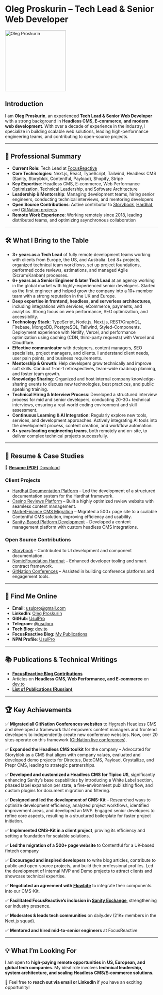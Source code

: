 # **Oleg Proskurin – Tech Lead & Senior Web Developer**

<img src="https://avatars.githubusercontent.com/u/14885189?v=4" width="200" height="200" alt="Oleg Proskurin">

## **Introduction**
I am **Oleg Proskurin**, an experienced **Tech Lead & Senior Web Developer** with a strong background in **Headless CMS, E-commerce, and modern web development**. With over a decade of experience in the industry, I specialize in building scalable web solutions, leading high-performance engineering teams, and contributing to open-source projects.

---

## 🚀 **Professional Summary**
- **Current Role**: Tech Lead at [FocusReactive](https://focusreactive.com/)
- **Core Technologies**: Next.js, React, TypeScript, Tailwind, Headless CMS (Sanity, Storyblok, Contentful, Payload), Shopify, Stripe
- **Key Expertise**: Headless CMS, E-commerce, Web Performance Optimization, Technical Leadership, and Software Architecture
- **Leadership & Mentorship**: Managing development teams, hiring senior engineers, conducting technical interviews, and mentoring developers
- **Open Source Contributions**: Active contributor to [Storybook](https://github.com/storybookjs/storybook), [Hardhat](https://github.com/NomicFoundation/hardhat), and [GitNation projects](https://github.com/GitNation/live-conferences)
- **Remote Work Experience**: Working remotely since 2018, leading distributed teams, and optimizing asynchronous collaboration

---

## 🛠 **What I Bring to the Table**
- **3+ years as a Tech Lead** of fully remote development teams working with clients from Europe, the US, and Australia. Led 8+ projects, organized technical team workflows, set up project foundations, performed code reviews, estimations, and managed Agile (Scrum/Kanban) processes.
- **6+ years as a Senior Engineer & later Tech Lead** at an agency working in the global market with highly-experienced senior developers. Started as the first engineer and helped grow the company into a 10+ member team with a strong reputation in the UK and Europe.
- **Deep expertise in frontend, headless, and serverless architectures**, including integrations with services, eCommerce, payments, and analytics. Strong focus on web performance, SEO optimization, and accessibility.
- **Technology Stack**: TypeScript, Node.js, Next.js, REST/GraphQL, Firebase, MongoDB, PostgreSQL, Tailwind, Styled-Components. Deployment experience with Netlify, Vercel, and performance optimization using caching (CDN, third-party requests) with Vercel and Cloudflare.
- **Effective communicator** with designers, content managers, SEO specialists, project managers, and clients. I understand client needs, user pain points, and business requirements.
- **Mentorship & Growth**: Help developers grow technically and improve soft skills. Conduct 1-on-1 retrospectives, team-wide roadmap planning, and foster team growth.
- **Knowledge Sharing**: Organized and host internal company knowledge-sharing events to discuss new technologies, best practices, and public speaking training.
- **Technical Hiring & Interview Process**: Developed a structured interview process for mid and senior developers, conducting 20-30+ technical interviews, ensuring a real-world coding environment and skill assessment.
- **Continuous Learning & AI Integration**: Regularly explore new tools, services, and development approaches. Actively integrating AI tools into the development process, content creation, and workflow automation.
- **8+ years leading engineering teams**, both remotely and on-site, to deliver complex technical projects successfully.

---

## 📄 **Resume & Case Studies**
📌 **[Resume (PDF)](https://github.com/usulpro/portfolio/blob/master/Oleg_Proskurin_Techlead_resume.pdf)** [Download](https://raw.githubusercontent.com/UsulPro/portfolio/master/Oleg_Proskurin_Techlead_resume.pdf)

### **Client Projects**
- [Hardhat Documentation Platform](https://focusreactive.com/hardhat-case-study/) – Led the development of a structured documentation system for the Hardhat framework.
- [Casino Reviews Platform](https://focusreactive.com/casino-reviews-case-study/) – Built a highly optimized review website with seamless content management.
- [MarketFinance CMS Migration](https://focusreactive.com/marketfinance-case-study/) – Migrated a 500+ page site to a scalable Contentful CMS solution, improving efficiency and usability.
- [Sanity-Based Platform Development](https://focusreactive.com/sanity-platform-case-study/) – Developed a content management platform with custom headless CMS integrations.

### **Open Source Contributions**
- [Storybook](https://storybook.js.org/) – Contributed to UI development and component documentation.
- [NomicFoundation Hardhat](https://hardhat.org/) – Enhanced developer tooling and smart contract framework.
- [GitNation Conferences](https://gitnation.com/events) – Assisted in building conference platforms and engagement tools.


---

## 🔗 **Find Me Online**
- **Email**: usulpro@gmail.com
- **LinkedIn**: [Oleg Proskurin](https://www.linkedin.com/in/oleg-proskurin-76784453/)
- **GitHub**: [UsulPro](https://github.com/UsulPro)
- **Telegram**: [@usulpro](https://t.me/usulpro)
- **Tech Blog**: [dev.to](https://dev.to/usulpro)
- **FocusReactive Blog**: [My Publications](https://focusreactive.com/blog/author/usulpro/)
- **NPM Profile**: [UsulPro](https://www.npmjs.com/~usulpro)

---

## 📚 **Publications & Technical Writings**
- **[FocusReactive Blog Contributions](https://focusreactive.com/blog/author/usulpro/)**
- Articles on **Headless CMS, Web Performance, and E-commerce** on [dev.to](https://dev.to/usulpro)
- **[List of Publications (Russian)](https://raw.githubusercontent.com/UsulPro/portfolio/master/list-of-publications.pdf)**

---

## 🏆 **Key Achievements**

✅ **Migrated all GitNation Conferences websites** to Hygraph Headless CMS and developed a framework that empowers content managers and frontend developers to independently create new conference websites. Now, over 20 sites operate on this framework ([GitNation live conferences](https://github.com/GitNation/live-conferences)).

✅ **Expanded the Headless CMS toolkit** for the company – Advocated for Storyblok as a CMS that aligns with company values, evaluated and developed demo projects for Directus, DatoCMS, Payload, Crystallize, and Prepr CMS, leading to strategic partnerships.

✅ **Developed and customized a Headless CMS for Tipico US**, significantly enhancing Sanity’s base capabilities by introducing a White Label section, phased label expansion per state, a five-environment publishing flow, and custom plugins for document migration and filtering.

✅ **Designed and led the development of CMS-Kit** – Researched ways to optimize development efficiency, analyzed project workflows, identified improvement areas, and developed an MVP. Engaged senior developers to refine core aspects, resulting in a structured boilerplate for faster project initiation.

✅ **Implemented CMS-Kit in a client project**, proving its efficiency and setting a foundation for scalable solutions.

✅ **Led the migration of a 500+ page website** to Contentful for a UK-based fintech company

✅ **Encouraged and inspired developers** to write blog articles, contribute to public and open-source projects, and build their professional profiles. Led the development of internal MVP and Demo projects to attract clients and showcase technical expertise.

✅ **Negotiated an agreement with [Flowbite](https://flowbite.com/)** to integrate their components into our CMS-Kit.

✅ **Facilitated FocusReactive’s inclusion in [Sanity Exchange](https://www.sanity.io/exchange/community/focusreactive)**, strengthening our industry presence.

✅ **Moderates & leads tech communities** on daily.dev (21K+ members in the Next.js squad).

✅ **Mentored and hired mid-to-senior engineers** at FocusReactive


---

## 💡 **What I’m Looking For**
I am open to **high-paying remote opportunities** in **US, European, and global tech companies**. My ideal role involves **technical leadership, system architecture, and scaling Headless CMS/E-commerce solutions**.

📩 Feel free to **reach out via email or LinkedIn** if you have an exciting opportunity!
